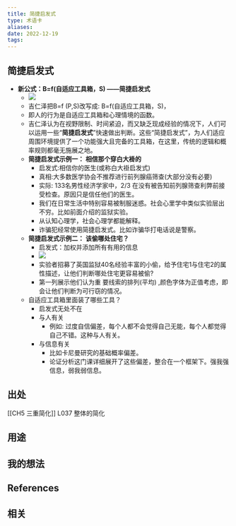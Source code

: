```yaml
---
title: 简捷启发式 
type: 术语卡
aliases: 
date: 2022-12-19
tags: 
---
```


## 简捷启发式 

-   **新公式：B=f(自适应工具箱，S) ——简捷启发式**
    -   ![](https://xxpic.oss-cn-qingdao.aliyuncs.com/pic/20220309204716.png)
    -   吉仁泽把B=f (P,S)改写成: B=f(自适应工具箱，S)，
    -   即人的行为是自适应工具箱和心理情境的函数。
    -   吉仁泽认为在视野限制、时间紧迫，而又缺乏现成经验的情况下，人们可以运用一些“**简捷启发式**”快速做出判断。这些“简捷启发式”，为人们适应周围环境提供了一个功能强大且完备的工具箱，在这里，传统的逻辑和概率规则都毫无施展之地。
    -   **简捷启发式示例一： 相信那个穿白大褂的**
        -   启发式:相信你的医生(或称白大褂启发式)
        -   真相:大多数医学协会不推荐进行前列腺癌筛查(大部分没有必要)
        -   实际: 133名男性经济学家中，2/3 在没有被告知前列腺筛查利弊前接受检查。原因只是信任他们的医生。
        -   我们在日常生活中特别容易被制服迷惑。社会心里学中类似实验层出不穷。比如前面介绍的监狱实验。
        -   从认知心理学，社会心理学都能解释。
        -   诈骗犯经常使用简捷启发式。比如诈骗华打电话说是警察。
    -   **简捷启发式示例二： 该偷哪处住宅？**
        -   启发式：加权并添加所有有用的信息
        -   ![](https://xxpic.oss-cn-qingdao.aliyuncs.com/pic/20220309205534.png)
        -   实验者招募了英国监狱40名经验丰富的小偷，给予住宅1与住宅2的属性描述，让他们判断哪处住宅更容易被偷?
        -   第一列展示他们认为重 要线索的排列(平均) ,颜色字体为正值考虑，即会让他们判断为可行窃的情况。
    -   自适应工具箱里面装了哪些工具？
        -   启发式无处不在
        -   与人有关
            -   例如: 过度自信偏差，每个人都不会觉得自己无能，每个人都觉得自己不错。这种与人有关。
        -   与信息有关
            -   比如卡尼曼研究的基础概率偏差。
            -   论证分析这门课详细展开了这些偏差，整合在一个框架下。强我强信息，弱我弱信息。

## 出处

[[CH5 三重简化]] L037 整体的简化

## 用途




## 我的想法



## References



## 相关
